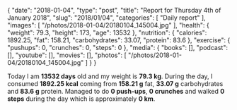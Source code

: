 {
    "date": "2018-01-04",
    "type": "post",
    "title": "Report for Thursday 4th of January 2018",
    "slug": "2018\/01\/04",
    "categories": [
        "Daily report"
    ],
    "images": [
        "\/photos\/2018-01-04\/20180104_145004.jpg"
    ],
    "health": {
        "weight": 79.3,
        "height": 173,
        "age": 13532
    },
    "nutrition": {
        "calories": 1892.25,
        "fat": 158.21,
        "carbohydrates": 33.07,
        "protein": 83.6
    },
    "exercise": {
        "pushups": 0,
        "crunches": 0,
        "steps": 0
    },
    "media": {
        "books": [],
        "podcast": [],
        "youtube": [],
        "movies": [],
        "photos": [
            "\/photos\/2018-01-04\/20180104_145004.jpg"
        ]
    }
}

Today I am <strong>13532 days</strong> old and my weight is <strong>79.3 kg</strong>. During the day, I consumed <strong>1892.25 kcal</strong> coming from <strong>158.21 g</strong> fat, <strong>33.07 g</strong> carbohydrates and <strong>83.6 g</strong> protein. Managed to do <strong>0 push-ups</strong>, <strong>0 crunches</strong> and walked <strong>0 steps</strong> during the day which is approximately <strong>0 km</strong>.